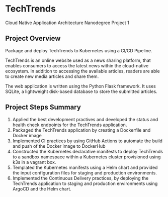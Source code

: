 # TechTrends
Cloud Native Application Architecture Nanodegree Project 1

## Project Overview

Package and deploy TechTrends to Kubernetes using a CI/CD Pipeline.

TechTrends is an online website used as a news sharing platform, that enables consumers to access the latest news within the cloud-native ecosystem. In addition to accessing the available articles, readers are able to create new media articles and share them.

The web application is written using the Python Flask framework. It uses SQLite, a lightweight disk-based database to store the submitted articles.

## Project Steps Summary
1. Applied the best development practives and developed the status and health check endpoints for the TechTrends application.
2. Packaged the TechTrends application by creating a Dockerfile and Docker image
3. Implemented CI practices by using GitHub Actions to automate the build and push of the Docker image to DockerHub
4. Constructed the Kubernetes declarative manifests to deploy TechTrends to a sandbox namespace within a Kubernetes cluster provisioned using k3s in a vagrant box.
5. Templated the Kubernetes manifests using a Helm chart and provided the input configuration files for staging and production environments.
6. Implemented the Continuous Delivery practices, by deploying the TechTrends application to staging and production environments using ArgoCD and the Helm chart.
